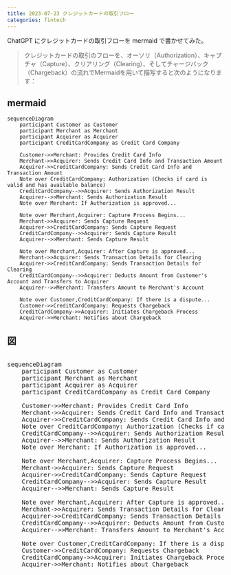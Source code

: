 ```yaml
---
title: 2023-07-23 クレジットカードの取引フロー
categories: fintech
---
```


ChatGPT にクレジットカードの取引フローを mermaid で書かせてみた。

> クレジットカードの取引のフローを、オーソリ（Authorization）、キャプチャ（Capture）、クリアリング（Clearing）、そしてチャージバック（Chargeback）の流れでMermaidを用いて描写すると次のようになります：

## mermaid

```mermaid
sequenceDiagram
    participant Customer as Customer
    participant Merchant as Merchant
    participant Acquirer as Acquirer
    participant CreditCardCompany as Credit Card Company

    Customer->>Merchant: Provides Credit Card Info
    Merchant->>Acquirer: Sends Credit Card Info and Transaction Amount
    Acquirer->>CreditCardCompany: Sends Credit Card Info and Transaction Amount
    Note over CreditCardCompany: Authorization (Checks if card is valid and has available balance)
    CreditCardCompany-->>Acquirer: Sends Authorization Result
    Acquirer-->>Merchant: Sends Authorization Result
    Note over Merchant: If Authorization is approved...

    Note over Merchant,Acquirer: Capture Process Begins...
    Merchant->>Acquirer: Sends Capture Request
    Acquirer->>CreditCardCompany: Sends Capture Request
    CreditCardCompany-->>Acquirer: Sends Capture Result
    Acquirer-->>Merchant: Sends Capture Result

    Note over Merchant,Acquirer: After Capture is approved...
    Merchant->>Acquirer: Sends Transaction Details for Clearing
    Acquirer->>CreditCardCompany: Sends Transaction Details for Clearing
    CreditCardCompany-->>Acquirer: Deducts Amount from Customer's Account and Transfers to Acquirer
    Acquirer-->>Merchant: Transfers Amount to Merchant's Account

    Note over Customer,CreditCardCompany: If there is a dispute...
    Customer->>CreditCardCompany: Requests Chargeback
    CreditCardCompany->>Acquirer: Initiates Chargeback Process
    Acquirer->>Merchant: Notifies about Chargeback
```

## 図

<pre class="mermaid">

sequenceDiagram
    participant Customer as Customer
    participant Merchant as Merchant
    participant Acquirer as Acquirer
    participant CreditCardCompany as Credit Card Company

    Customer->>Merchant: Provides Credit Card Info
    Merchant->>Acquirer: Sends Credit Card Info and Transaction Amount
    Acquirer->>CreditCardCompany: Sends Credit Card Info and Transaction Amount
    Note over CreditCardCompany: Authorization (Checks if card is valid and has available balance)
    CreditCardCompany-->>Acquirer: Sends Authorization Result
    Acquirer-->>Merchant: Sends Authorization Result
    Note over Merchant: If Authorization is approved...

    Note over Merchant,Acquirer: Capture Process Begins...
    Merchant->>Acquirer: Sends Capture Request
    Acquirer->>CreditCardCompany: Sends Capture Request
    CreditCardCompany-->>Acquirer: Sends Capture Result
    Acquirer-->>Merchant: Sends Capture Result

    Note over Merchant,Acquirer: After Capture is approved...
    Merchant->>Acquirer: Sends Transaction Details for Clearing
    Acquirer->>CreditCardCompany: Sends Transaction Details for Clearing
    CreditCardCompany-->>Acquirer: Deducts Amount from Customer's Account and Transfers to Acquirer
    Acquirer-->>Merchant: Transfers Amount to Merchant's Account

    Note over Customer,CreditCardCompany: If there is a dispute...
    Customer->>CreditCardCompany: Requests Chargeback
    CreditCardCompany->>Acquirer: Initiates Chargeback Process
    Acquirer->>Merchant: Notifies about Chargeback

</pre>

<script type="module">
  import mermaid from 'https://cdn.jsdelivr.net/npm/mermaid@11/dist/mermaid.esm.min.mjs';
</script>
